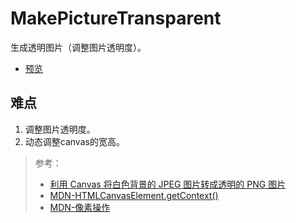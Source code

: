 # MakePictureTransparent

生成透明图片（调整图片透明度）。

- [预览](https://mymengyou.github.io/MakePictureTransparent/index.html)

## 难点

1. 调整图片透明度。
2. 动态调整canvas的宽高。

> 参考：
>
> - [利用 Canvas 将白色背景的 JPEG 图片转成透明的 PNG 图片](https://www.ucloud.cn/yun/85967.html)
> - [MDN-HTMLCanvasElement.getContext()](https://developer.mozilla.org/zh-CN/docs/Web/API/HTMLCanvasElement/getContext)
> - [MDN-像素操作](https://developer.mozilla.org/zh-CN/docs/Web/API/Canvas_API/Tutorial/Pixel_manipulation_with_canvas)
